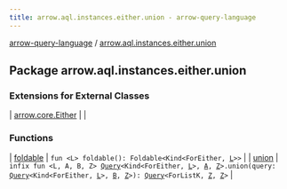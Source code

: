 ```yaml
---
title: arrow.aql.instances.either.union - arrow-query-language
---
```


[arrow-query-language](../index.html) / [arrow.aql.instances.either.union](./index.html)

## Package arrow.aql.instances.either.union

### Extensions for External Classes

| [arrow.core.Either](arrow.core.-either/index.html) |  |

### Functions

| [foldable](foldable.html) | `fun <L> foldable(): Foldable<Kind<ForEither, `[`L`](foldable.html#L)`>>` |
| [union](union.html) | `infix fun <L, A, B, Z> `[`Query`](../arrow.aql/-query/index.html)`<Kind<ForEither, `[`L`](union.html#L)`>, `[`A`](union.html#A)`, `[`Z`](union.html#Z)`>.union(query: `[`Query`](../arrow.aql/-query/index.html)`<Kind<ForEither, `[`L`](union.html#L)`>, `[`B`](union.html#B)`, `[`Z`](union.html#Z)`>): `[`Query`](../arrow.aql/-query/index.html)`<ForListK, `[`Z`](union.html#Z)`, `[`Z`](union.html#Z)`>` |

